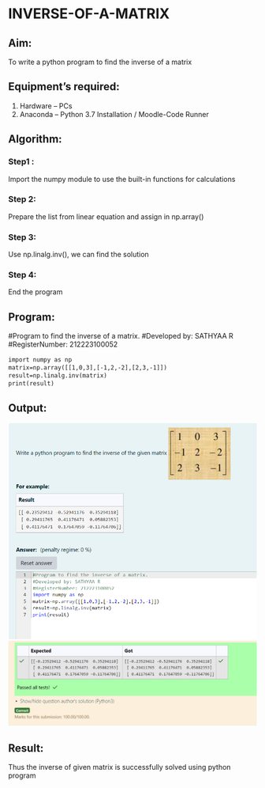 # INVERSE-OF-A-MATRIX
## Aim:
To write a python program to find the inverse of a matrix
## Equipment’s required:
1. 	Hardware – PCs
2. 	Anaconda – Python 3.7 Installation / Moodle-Code Runner
## Algorithm:
### Step1 : 
Import the numpy module to use the built-in functions for calculations

### Step 2: 
Prepare the list from linear equation and assign in np.array()

### Step 3: 
Use np.linalg.inv(), we can find the solution

### Step 4:
End the program 

## Program:

#Program to find the inverse of a matrix.
#Developed by: SATHYAA R
#RegisterNumber: 212223100052

```
import numpy as np
matrix=np.array([[1,0,3],[-1,2,-2],[2,3,-1]])
result=np.linalg.inv(matrix)
print(result)
```
## Output:

![alt text](<Screenshot 2024-03-23 181550.png>)
![alt text](<Screenshot 2024-03-23 181525.png>)
## Result:
Thus the inverse of given matrix is successfully solved using python program

